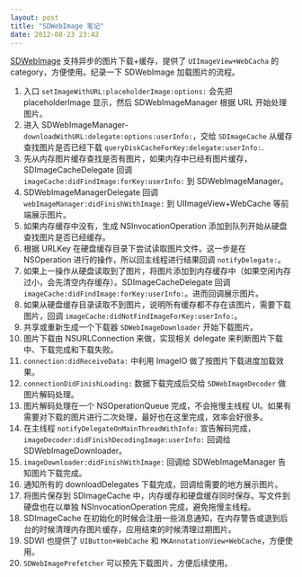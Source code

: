 ```yaml
---
layout: post
title: "SDWebImage 笔记"
date: 2012-08-23 23:42
---
```


[SDWebImage][1] 支持异步的图片下载+缓存，提供了 `UIImageView+WebCacha` 的 category，方便使用。纪录一下 SDWebImage 加载图片的流程。

1. 入口 `setImageWithURL:placeholderImage:options:` 会先把 placeholderImage 显示，然后 SDWebImageManager 根据 URL 开始处理图片。
1. 进入 SDWebImageManager-`downloadWithURL:delegate:options:userInfo:`，交给 `SDImageCache` 从缓存查找图片是否已经下载 `queryDiskCacheForKey:delegate:userInfo:`.
1. 先从内存图片缓存查找是否有图片，如果内存中已经有图片缓存，SDImageCacheDelegate 回调 `imageCache:didFindImage:forKey:userInfo:` 到 SDWebImageManager。
1. SDWebImageManagerDelegate 回调 `webImageManager:didFinishWithImage:` 到 UIImageView+WebCache 等前端展示图片。
1. 如果内存缓存中没有，生成 NSInvocationOperation 添加到队列开始从硬盘查找图片是否已经缓存。
1. 根据 URLKey 在硬盘缓存目录下尝试读取图片文件。这一步是在 NSOperation 进行的操作，所以回主线程进行结果回调 `notifyDelegate:`。
1. 如果上一操作从硬盘读取到了图片，将图片添加到内存缓存中（如果空闲内存过小，会先清空内存缓存）。SDImageCacheDelegate 回调 `imageCache:didFindImage:forKey:userInfo:`。进而回调展示图片。
1. 如果从硬盘缓存目录读取不到图片，说明所有缓存都不存在该图片，需要下载图片，回调 `imageCache:didNotFindImageForKey:userInfo:`。
1. 共享或重新生成一个下载器 `SDWebImageDownloader` 开始下载图片。
1. 图片下载由 NSURLConnection 来做，实现相关 delegate 来判断图片下载中、下载完成和下载失败。
1. `connection:didReceiveData:` 中利用 ImageIO 做了按图片下载进度加载效果。
1. `connectionDidFinishLoading:` 数据下载完成后交给 `SDWebImageDecoder` 做图片解码处理。
1. 图片解码处理在一个 NSOperationQueue 完成，不会拖慢主线程 UI。如果有需要对下载的图片进行二次处理，最好也在这里完成，效率会好很多。
1. 在主线程 `notifyDelegateOnMainThreadWithInfo:` 宣告解码完成，`imageDecoder:didFinishDecodingImage:userInfo:` 回调给 SDWebImageDownloader。
1. `imageDownloader:didFinishWithImage:` 回调给 SDWebImageManager 告知图片下载完成。
1. 通知所有的 downloadDelegates 下载完成，回调给需要的地方展示图片。
1. 将图片保存到 SDImageCache 中，内存缓存和硬盘缓存同时保存。写文件到硬盘也在以单独 NSInvocationOperation 完成，避免拖慢主线程。
1. SDImageCache 在初始化的时候会注册一些消息通知，在内存警告或退到后台的时候清理内存图片缓存，应用结束的时候清理过期图片。
1. SDWI 也提供了 `UIButton+WebCache` 和 `MKAnnotationView+WebCache`，方便使用。
1. `SDWebImagePrefetcher` 可以预先下载图片，方便后续使用。

[1]:https://github.com/rs/SDWebImage

